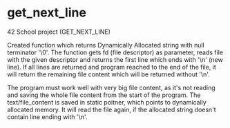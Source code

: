 # get_next_line
42 School project (GET_NEXT_LINE)

Created function which returns Dynamically Allocated string with null terminator '\0'.
The function gets fd (file descriptor) as parameter, reads file with the given descriptor and returns the first line which ends with '\n' (new line).
If all lines are returned and program reached to the end of the file, it will return the remaining file content which will be returned without '\n'.

The program must work well with very big file content, as it's not reading and saving the whole file content from the start of the program.
The text/file_content is saved in static poitner, which points to dynamically allocated memory.
It will read the file again, if the allocated string doesn't contain line ending with '\n'.
